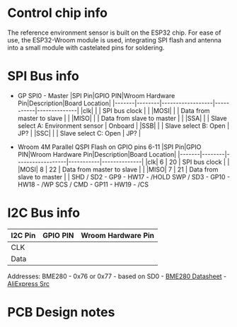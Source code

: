# Control chip info
The reference environment sensor is built on the ESP32 chip.  For ease of use, the ESP32-Wroom module is used, integrating SPI flash and antenna into a small module with castelated pins for soldering.

# SPI Bus info
- GP SPI0 - Master
|SPI Pin|GPIO PIN|Wroom Hardware Pin|Description|Board Location|
|-------|--------|------------------|-----------|--------------|
|clk| | | SPI bus clock | |
|MOSI| | | Data from master to slave | |
|MISO| | | Data from slave to master | |
|SSA| | | Slave select A: Environment sensor | Onboard |
|SSB| | | Slave select B: Open | JP? |
|SSC| | | Slave select C: Open | JP? |

- Wroom 4M Parallel QSPI Flash on GPIO pins 6-11
|SPI Pin|GPIO PIN|Wroom Hardware Pin|Description|Board Location|
|-------|--------|------------------|-----------|--------------|
|clk| 6 | 20 | SPI bus clock | |
|MOSI| 8 | 22 | Data from master to slave | |
|MISO| 7 | 21 | Data from slave to master | |
SHD / SD2 - GP9 - HW17 - /HOLD
SWP / SD3 - GP10 - HW18 - /WP
SCS / CMD - GP11 - HW19 - /CS

# I2C Bus info
|I2C Pin|GPIO PIN|Wroom Hardware Pin|
|-------|--------|------------------|
|CLK| | |
|Data| | | 

Addresses:
BME280 - 0x76 or 0x77 - based on SD0 - [BME280 Datasheet](https://ae-bst.resource.bosch.com/media/_tech/media/datasheets/BST-BME280_DS001-12.pdf) - [AliExpress Src](https://www.aliexpress.com/item/10PCS-BME280-up-LGA8/32838325290.html)



# PCB Design notes

